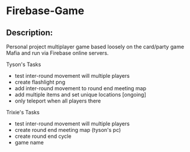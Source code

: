 # Firebase-Game

## Description:

Personal project multiplayer game based loosely on the card/party game Mafia and run via Firebase online servers.

Tyson's Tasks
- test inter-round movement will multiple players
- create flashlight png
- add inter-round movement to round end meeting map
- add multiple items and set unique locations [ongoing]
- only teleport when all players there

Trixie's Tasks
- test inter-round movement will multiple players
- create round end meeting map (tyson's pc)
- create round end cycle 
- game name
